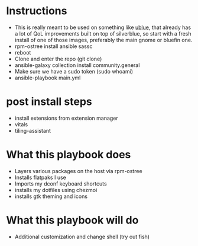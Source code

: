 
# Instructions
* This is really meant to be used on something like [ublue](https://universal-blue.org/), that already has a lot of QoL improvements built on top of silverblue, so start with a fresh install of one of those images, preferably the main gnome or bluefin one.
* rpm-ostree install ansible sassc
* reboot
* Clone and enter the repo (git clone)
* ansible-galaxy collection install community.general
* Make sure we have a sudo token (sudo whoami)
* ansible-playbook main.yml

# post install steps
* install extensions from extension manager
 * vitals
 * tiling-assistant

# What this playbook does
* Layers various packages on the host via rpm-ostree
* Installs flatpaks I use
* Imports my dconf keyboard shortcuts
* installs my dotfiles using chezmoi
* installs gtk theming and icons


# What this playbook will do 
* Additional customization and change shell (try out fish)
